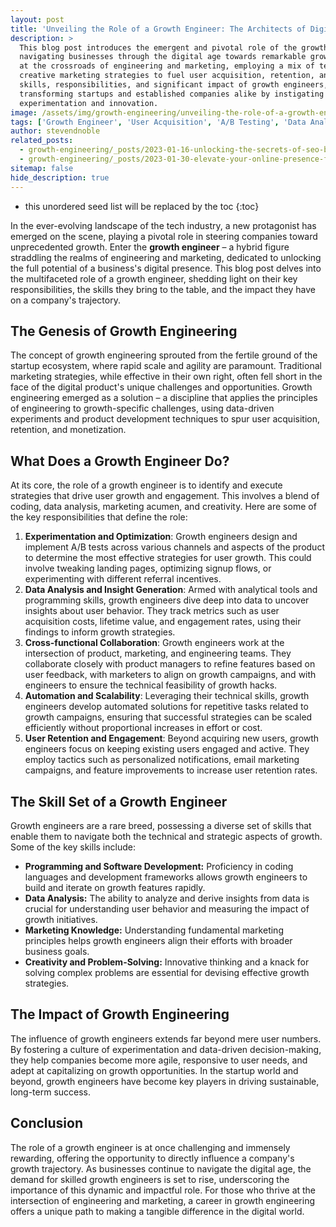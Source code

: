 ```yaml
---
layout: post
title: 'Unveiling the Role of a Growth Engineer: The Architects of Digital Expansion'
description: >
  This blog post introduces the emergent and pivotal role of the growth engineer, a vital catalyst in
  navigating businesses through the digital age towards remarkable growth. It explores their unique position
  at the crossroads of engineering and marketing, employing a mix of technical prowess, data analytics, and
  creative marketing strategies to fuel user acquisition, retention, and engagement. Highlighting the
  skills, responsibilities, and significant impact of growth engineers, the post illustrates how they're
  transforming startups and established companies alike by instigating a culture of data-driven
  experimentation and innovation.
image: /assets/img/growth-engineering/unveiling-the-role-of-a-growth-engineer-the-architects-of-digital-expansion.jpg
tags: ['Growth Engineer', 'User Acquisition', 'A/B Testing', 'Data Analysis', 'Marketing', 'Retention']
author: stevendnoble
related_posts:
  - growth-engineering/_posts/2023-01-16-unlocking-the-secrets-of-seo-boost-your-websites-visibility.md
  - growth-engineering/_posts/2023-01-30-elevate-your-online-presence-for-seo-proven-seo-content-and-keywords.md
sitemap: false
hide_description: true
---
```


* this unordered seed list will be replaced by the toc
{:toc}

In the ever-evolving landscape of the tech industry, a new protagonist has emerged on the scene, playing a pivotal role in steering companies toward unprecedented growth. Enter the **growth engineer** – a hybrid figure straddling the realms of engineering and marketing, dedicated to unlocking the full potential of a business's digital presence. This blog post delves into the multifaceted role of a growth engineer, shedding light on their key responsibilities, the skills they bring to the table, and the impact they have on a company's trajectory.

## The Genesis of Growth Engineering

The concept of growth engineering sprouted from the fertile ground of the startup ecosystem, where rapid scale and agility are paramount. Traditional marketing strategies, while effective in their own right, often fell short in the face of the digital product's unique challenges and opportunities. Growth engineering emerged as a solution – a discipline that applies the principles of engineering to growth-specific challenges, using data-driven experiments and product development techniques to spur user acquisition, retention, and monetization.

## What Does a Growth Engineer Do?

At its core, the role of a growth engineer is to identify and execute strategies that drive user growth and engagement. This involves a blend of coding, data analysis, marketing acumen, and creativity. Here are some of the key responsibilities that define the role:

1. **Experimentation and Optimization**: Growth engineers design and implement A/B tests across various channels and aspects of the product to determine the most effective strategies for user growth. This could involve tweaking landing pages, optimizing signup flows, or experimenting with different referral incentives.
2. **Data Analysis and Insight Generation**: Armed with analytical tools and programming skills, growth engineers dive deep into data to uncover insights about user behavior. They track metrics such as user acquisition costs, lifetime value, and engagement rates, using their findings to inform growth strategies.
3. **Cross-functional Collaboration**: Growth engineers work at the intersection of product, marketing, and engineering teams. They collaborate closely with product managers to refine features based on user feedback, with marketers to align on growth campaigns, and with engineers to ensure the technical feasibility of growth hacks.
4. **Automation and Scalability**: Leveraging their technical skills, growth engineers develop automated solutions for repetitive tasks related to growth campaigns, ensuring that successful strategies can be scaled efficiently without proportional increases in effort or cost.
5. **User Retention and Engagement**: Beyond acquiring new users, growth engineers focus on keeping existing users engaged and active. They employ tactics such as personalized notifications, email marketing campaigns, and feature improvements to increase user retention rates.

## The Skill Set of a Growth Engineer

Growth engineers are a rare breed, possessing a diverse set of skills that enable them to navigate both the technical and strategic aspects of growth. Some of the key skills include:

* **Programming and Software Development:** Proficiency in coding languages and development frameworks allows growth engineers to build and iterate on growth features rapidly.
* **Data Analysis:** The ability to analyze and derive insights from data is crucial for understanding user behavior and measuring the impact of growth initiatives.
* **Marketing Knowledge:** Understanding fundamental marketing principles helps growth engineers align their efforts with broader business goals.
* **Creativity and Problem-Solving:** Innovative thinking and a knack for solving complex problems are essential for devising effective growth strategies.

## The Impact of Growth Engineering

The influence of growth engineers extends far beyond mere user numbers. By fostering a culture of experimentation and data-driven decision-making, they help companies become more agile, responsive to user needs, and adept at capitalizing on growth opportunities. In the startup world and beyond, growth engineers have become key players in driving sustainable, long-term success.

## Conclusion

The role of a growth engineer is at once challenging and immensely rewarding, offering the opportunity to directly influence a company's growth trajectory. As businesses continue to navigate the digital age, the demand for skilled growth engineers is set to rise, underscoring the importance of this dynamic and impactful role. For those who thrive at the intersection of engineering and marketing, a career in growth engineering offers a unique path to making a tangible difference in the digital world.